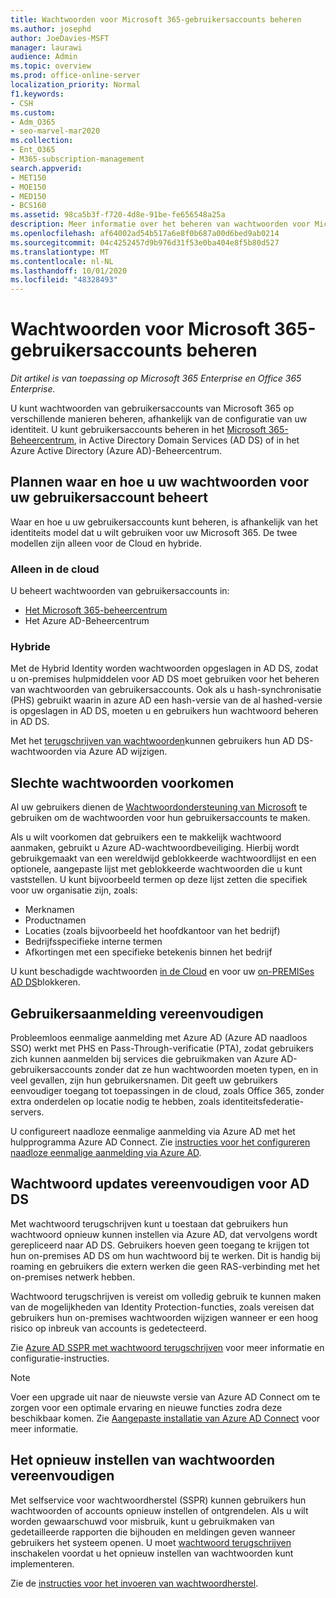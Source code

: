 ```yaml
---
title: Wachtwoorden voor Microsoft 365-gebruikersaccounts beheren
ms.author: josephd
author: JoeDavies-MSFT
manager: laurawi
audience: Admin
ms.topic: overview
ms.prod: office-online-server
localization_priority: Normal
f1.keywords:
- CSH
ms.custom:
- Adm_O365
- seo-marvel-mar2020
ms.collection:
- Ent_O365
- M365-subscription-management
search.appverid:
- MET150
- MOE150
- MED150
- BCS160
ms.assetid: 98ca5b3f-f720-4d8e-91be-fe656548a25a
description: Meer informatie over het beheren van wachtwoorden voor Microsoft 365-gebruikersaccounts.
ms.openlocfilehash: af64002ad54b517a6e8f0b687a00d6bed9ab0214
ms.sourcegitcommit: 04c4252457d9b976d31f53e0ba404e8f5b80d527
ms.translationtype: MT
ms.contentlocale: nl-NL
ms.lasthandoff: 10/01/2020
ms.locfileid: "48328493"
---
```

# <a name="manage-microsoft-365-user-account-passwords"></a>Wachtwoorden voor Microsoft 365-gebruikersaccounts beheren

*Dit artikel is van toepassing op Microsoft 365 Enterprise en Office 365 Enterprise.*

U kunt wachtwoorden van gebruikersaccounts van Microsoft 365 op verschillende manieren beheren, afhankelijk van de configuratie van uw identiteit. U kunt gebruikersaccounts beheren in het [Microsoft 365-Beheercentrum](https://docs.microsoft.com/microsoft-365/admin/add-users/), in Active Directory Domain Services (AD DS) of in het Azure Active Directory (Azure AD)-Beheercentrum.

## <a name="plan-for-where-and-how-you-will-manage-your-user-account-passwords"></a>Plannen waar en hoe u uw wachtwoorden voor uw gebruikersaccount beheert

Waar en hoe u uw gebruikersaccounts kunt beheren, is afhankelijk van het identiteits model dat u wilt gebruiken voor uw Microsoft 365. De twee modellen zijn alleen voor de Cloud en hybride.
  
### <a name="cloud-only"></a>Alleen in de cloud

U beheert wachtwoorden van gebruikersaccounts in:

- [Het Microsoft 365-beheercentrum](https://docs.microsoft.com/microsoft-365/admin/add-users/)
- Het Azure AD-Beheercentrum
    
### <a name="hybrid"></a>Hybride

Met de Hybrid Identity worden wachtwoorden opgeslagen in AD DS, zodat u on-premises hulpmiddelen voor AD DS moet gebruiken voor het beheren van wachtwoorden van gebruikersaccounts. Ook als u hash-synchronisatie (PHS) gebruikt waarin in azure AD een hash-versie van de al hashed-versie is opgeslagen in AD DS, moeten u en gebruikers hun wachtwoord beheren in AD DS.

Met het [terugschrijven van wachtwoorden](#pw_writeback)kunnen gebruikers hun AD DS-wachtwoorden via Azure AD wijzigen.

## <a name="prevent-bad-passwords"></a>Slechte wachtwoorden voorkomen

Al uw gebruikers dienen de [Wachtwoordondersteuning van Microsoft](https://www.microsoft.com/research/publication/password-guidance) te gebruiken om de wachtwoorden voor hun gebruikersaccounts te maken.

Als u wilt voorkomen dat gebruikers een te makkelijk wachtwoord aanmaken, gebruikt u Azure AD-wachtwoordbeveiliging. Hierbij wordt gebruikgemaakt van een wereldwijd geblokkeerde wachtwoordlijst en een optionele, aangepaste lijst met geblokkeerde wachtwoorden die u kunt vaststellen. U kunt bijvoorbeeld termen op deze lijst zetten die specifiek voor uw organisatie zijn, zoals:

- Merknamen
- Productnamen
- Locaties (zoals bijvoorbeeld het hoofdkantoor van het bedrijf)
- Bedrijfsspecifieke interne termen
- Afkortingen met een specifieke betekenis binnen het bedrijf

U kunt beschadigde wachtwoorden [in de Cloud](https://docs.microsoft.com/azure/active-directory/authentication/concept-password-ban-bad) en voor uw [on-PREMISes AD DS](https://docs.microsoft.com/azure/active-directory/authentication/concept-password-ban-bad-on-premises)blokkeren.

## <a name="simplify-user-sign-in"></a>Gebruikersaanmelding vereenvoudigen

Probleemloos eenmalige aanmelding met Azure AD (Azure AD naadloos SSO) werkt met PHS en Pass-Through-verificatie (PTA), zodat gebruikers zich kunnen aanmelden bij services die gebruikmaken van Azure AD-gebruikersaccounts zonder dat ze hun wachtwoorden moeten typen, en in veel gevallen, zijn hun gebruikersnamen. Dit geeft uw gebruikers eenvoudiger toegang tot toepassingen in de cloud, zoals Office 365, zonder extra onderdelen op locatie nodig te hebben, zoals identiteitsfederatie-servers.

U configureert naadloze eenmalige aanmelding via Azure AD met het hulpprogramma Azure AD Connect. Zie [instructies voor het configureren naadloze eenmalige aanmelding via Azure AD](https://docs.microsoft.com/azure/active-directory/connect/active-directory-aadconnect-sso-quick-start).

<a name="pw_writeback"></a>
## <a name="simplify-password-updates-to-ad-ds"></a>Wachtwoord updates vereenvoudigen voor AD DS

Met wachtwoord terugschrijven kunt u toestaan dat gebruikers hun wachtwoord opnieuw kunnen instellen via Azure AD, dat vervolgens wordt gerepliceerd naar AD DS. Gebruikers hoeven geen toegang te krijgen tot hun on-premises AD DS om hun wachtwoord bij te werken. Dit is handig bij roaming en gebruikers die extern werken die geen RAS-verbinding met het on-premises netwerk hebben.

Wachtwoord terugschrijven is vereist om volledig gebruik te kunnen maken van de mogelijkheden van Identity Protection-functies, zoals vereisen dat gebruikers hun on-premises wachtwoorden wijzigen wanneer er een hoog risico op inbreuk van accounts is gedetecteerd.

Zie [Azure AD SSPR met wachtwoord terugschrijven](https://docs.microsoft.com/azure/active-directory/active-directory-passwords-writeback) voor meer informatie en configuratie-instructies.

>[!Note]
>Voer een upgrade uit naar de nieuwste versie van Azure AD Connect om te zorgen voor een optimale ervaring en nieuwe functies zodra deze beschikbaar komen. Zie [Aangepaste installatie van Azure AD Connect](https://docs.microsoft.com/azure/active-directory/connect/active-directory-aadconnect-get-started-custom) voor meer informatie.
>

## <a name="simplify-password-resets"></a>Het opnieuw instellen van wachtwoorden vereenvoudigen

Met selfservice voor wachtwoordherstel (SSPR) kunnen gebruikers hun wachtwoorden of accounts opnieuw instellen of ontgrendelen. Als u wilt worden gewaarschuwd voor misbruik, kunt u gebruikmaken van gedetailleerde rapporten die bijhouden en meldingen geven wanneer gebruikers het systeem openen. U moet [wachtwoord terugschrijven](#pw_writeback) inschakelen voordat u het opnieuw instellen van wachtwoorden kunt implementeren.

Zie de [instructies voor het invoeren van wachtwoordherstel](https://docs.microsoft.com/azure/active-directory/authentication/howto-sspr-deployment).

